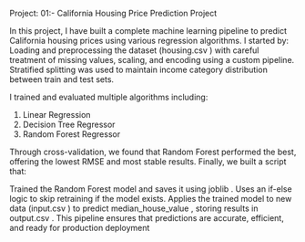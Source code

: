 Project: 01:- California Housing Price Prediction Project

In this project, I have built a complete machine learning pipeline to predict California housing prices using various regression algorithms. I started by:
 Loading and preprocessing the dataset (housing.csv ) with careful treatment of missing values, scaling, and encoding using a custom pipeline. Stratified splitting was used to maintain income category distribution between train and test sets.

I trained and evaluated multiple algorithms including:

1. Linear Regression
2. Decision Tree Regressor
3. Random Forest Regressor

Through cross-validation, we found that Random Forest performed the best, offering the lowest RMSE and most stable results. Finally, we built a script that:

Trained the Random Forest model and saves it using joblib .
Uses an if-else logic to skip retraining if the model exists.
Applies the trained model to new data (input.csv ) to predict median_house_value , storing results in output.csv .
This pipeline ensures that predictions are accurate, efficient, and ready for production deployment

